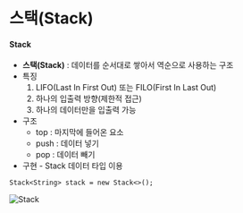 # 스택(Stack)

#### **Stack**

-   **스택(Stack)** : 데이터를 순서대로 쌓아서 역순으로 사용하는 구조
-   특징
    1.  LIFO(Last In First Out) 또는 FILO(First In Last Out)
    2.  하나의 입출력 방향(제한적 접근)
    3.  하나의 데이터만을 입출력 가능
-   구조
    -   top : 마지막에 들어온 요소
    -   push : 데이터 넣기
    -   pop : 데이터 빼기
-   구현 - Stack 데이터 타입 이용

```
Stack<String> stack = new Stack<>();
```

![Stack](img.png)